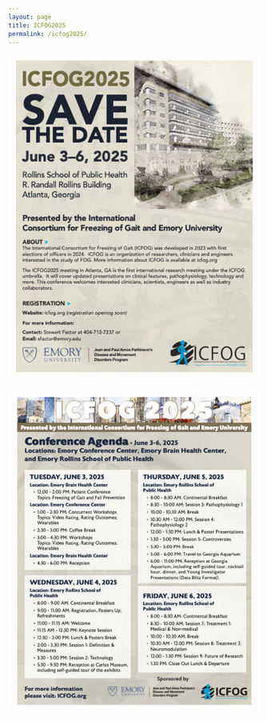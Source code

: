 ```yaml
---
layout: page
title: ICFOG2025
permalink: /icfog2025/
---
```


![ICFOG 2025 Flyer](images/icfog2025-flyer-2024-08-01.png)

![ICFOG 2025 Agenda](images/icfog2025-agenda-2024-08-01.png)

